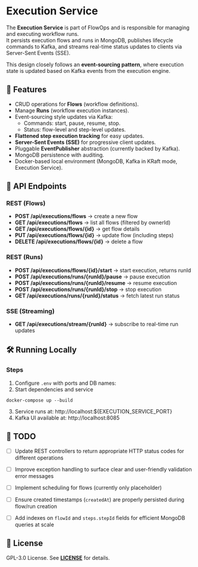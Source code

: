 # Execution Service

The **Execution Service** is part of FlowOps and is responsible for managing and executing workflow runs.  
It persists execution flows and runs in MongoDB, publishes lifecycle commands to Kafka, and streams real-time status updates to clients via Server-Sent Events (SSE).  

This design closely follows an **event-sourcing pattern**, where execution state is updated based on Kafka events from the execution engine.

## 🚀 Features
- CRUD operations for **Flows** (workflow definitions).
- Manage **Runs** (workflow execution instances).
- Event-sourcing style updates via Kafka:
  - Commands: start, pause, resume, stop.
  - Status: flow-level and step-level updates.
- **Flattened step execution tracking** for easy updates.
- **Server-Sent Events (SSE)** for progressive client updates.
- Pluggable **EventPublisher** abstraction (currently backed by Kafka).
- MongoDB persistence with auditing.
- Docker-based local environment (MongoDB, Kafka in KRaft mode, Execution Service).

## 📡 API Endpoints

### REST (Flows)
- **POST /api/executions/flows** -> create a new flow
- **GET /api/executions/flows** -> list all flows (filtered by ownerId)
- **GET /api/executions/flows/{id}** -> get flow details
- **PUT /api/executions/flows/{id}** -> update flow (including steps)
- **DELETE /api/executions/flows/{id}** -> delete a flow

### REST (Runs)
- **POST /api/executions/flows/{id}/start** -> start execution, returns runId
- **POST /api/executions/runs/{runId}/pause** -> pause execution
- **POST /api/executions/runs/{runId}/resume** -> resume execution
- **POST /api/executions/runs/{runId}/stop** -> stop execution
- **GET /api/executions/runs/{runId}/status** -> fetch latest run status

### SSE (Streaming)
- **GET /api/executions/stream/{runId}** -> subscribe to real-time run updates

## 🛠 Running Locally

### Steps
1. Configure `.env` with ports and DB names:
2. Start dependencies and service
```
docker-compose up --build
```
3. Service runs at: http://localhost:${EXECUTION_SERVICE_PORT}
4. Kafka UI available at: http://localhost:8085

## 📌 TODO
- [ ] Update REST controllers to return appropriate HTTP status codes for different operations  
- [ ] Improve exception handling to surface clear and user-friendly validation error messages  
- [ ] Implement scheduling for flows (currently only placeholder)  
- [ ] Ensure created timestamps (`createdAt`) are properly persisted during flow/run creation  
- [ ] Add indexes on `flowId` and `steps.stepId` fields for efficient MongoDB queries at scale  


## 📖 License
GPL-3.0 License. See **[LICENSE](LICENSE)** for details.
